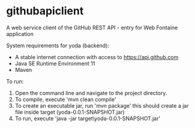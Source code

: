 # githubapiclient
A web service client of the GitHub REST API - entry for Web Fontaine application

System requirements for yoda (backend):
-	A stable internet connection with access to https://api.github.com
-	Java SE Runtime Environment 11
- Maven

To run:
1. Open the command line and navigate to the project directory.
2. To compile, execute 'mvn clean compile'
3. To create an executable jar, run 'mvn package' this should create a jar file inside target (yoda-0.0.1-SNAPSHOT.jar)
4. To run, execute 'java -jar target\yoda-0.0.1-SNAPSHOT.jar'
